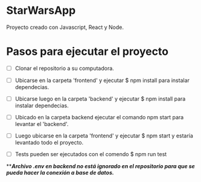# StarWarsApp
Proyecto creado con Javascript, React y Node.

# Pasos para ejecutar el proyecto

- [ ] Clonar el repositorio a su computadora.
- [ ] Ubicarse en la carpeta 'frontend' y ejecutar $ npm install para instalar dependecias.
- [ ] Ubicarse luego en la carpeta 'backend' y ejecutar $ npm install para instalar dependecias.
- [ ] Ubicado en la carpeta backend ejecutar el comando npm start para levantar el 'backend'.
- [ ] Luego ubicarse en la carpeta 'frontend' y ejecutar $ npm start y estaría levantado todo el proyecto.

- [ ] Tests pueden ser ejecutados con el comendo $ npm run test

*****Archivo .env en backend no está ignorado en el repositorio para que se pueda hacer la conexión a base de datos.***
